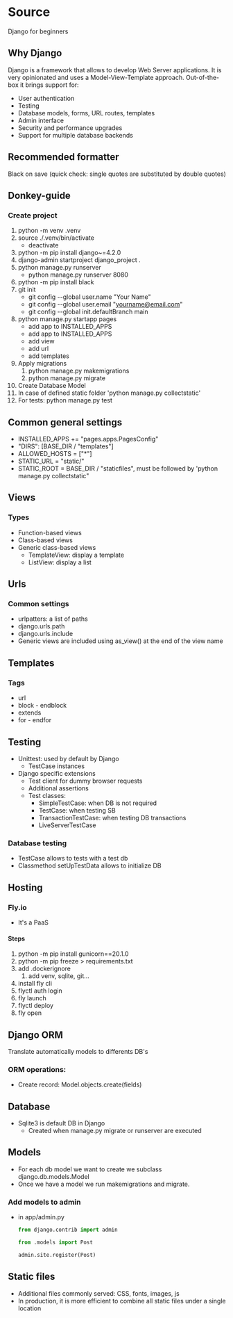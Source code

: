 # Source

Django for beginners

## Why Django

Django is a framework that allows to develop Web Server applications. It is very opinionated and uses a Model-View-Template
approach. Out-of-the-box it brings support for:

* User authentication
* Testing
* Database models, forms, URL routes, templates
* Admin interface
* Security and performance upgrades
* Support for multiple database backends

## Recommended formatter

Black on save (quick check: single quotes are substituted by double quotes)

## Donkey-guide

### Create project

1. python -m venv .venv 
2. source ./.venv/bin/activate    
    *  deactivate        
3. python -m pip install django~=4.2.0             
4. django-admin startproject django_project . 
5. python manage.py runserver 
   * python manage.py runserver 8080 
6. python -m pip install black  
7. git init
    * git config --global user.name "Your Name" 
    * git config --global user.email "yourname@email.com" 
    * git config --global init.defaultBranch main 
8. python manage.py startapp pages 
   * add app to INSTALLED_APPS
   * add app to INSTALLED_APPS
   * add view
   * add url
   * add templates
9. Apply migrations
   1.  python manage.py makemigrations
   2.  python manage.py migrate
10. Create Database Model
11. In case of defined static folder 'python manage.py collectstatic'
12. For tests: python manage.py test 

## Common general settings

 * INSTALLED_APPS += "pages.apps.PagesConfig"
 * "DIRS": [BASE_DIR / "templates"]
 * ALLOWED_HOSTS = ["*"] 
 * STATIC_URL = "static/"
 * STATIC_ROOT = BASE_DIR / "staticfiles", must be followed by 'python manage.py collectstatic"

## Views

### Types

* Function-based views
* Class-based views
* Generic class-based views
  * TemplateView: display a template
  * ListView: display a list

## Urls

### Common settings

* urlpatters: a list of paths
* django.urls.path
* django.urls.include
* Generic views are included using as_view() at the end of the view name

## Templates

### Tags

* url
* block - endblock
* extends
* for - endfor

## Testing

* Unittest: used by default by Django
    * TestCase instances
* Django specific extensions
  * Test client for dummy browser requests
  * Additional assertions
  * Test classes:
    * SimpleTestCase: when DB is not required
    * TestCase: when testing SB
    * TransactionTestCase: when testing DB transactions
    * LiveServerTestCase
  
### Database testing

* TestCase allows to tests with a test db
* Classmethod setUpTestData allows to initialize DB

## Hosting

### Fly.io

* It's a PaaS

#### Steps

1. python -m pip install gunicorn==20.1.0 
2. python -m pip freeze > requirements.txt 
3. add .dockerignore
   1. add venv, sqlite, git...
4. install fly cli
5. flyctl auth login
6. fly launch 
7. flyctl deploy
8. fly open 


## Django ORM

Translate automatically models to differents DB's

### ORM operations:

* Create record: Model.objects.create(fields)

## Database

* Sqlite3 is default DB in Django
  * Created when manage.py migrate or runserver are executed


## Models

* For each db model we want to create we subclass django.db.models.Model
* Once we have a model we run makemigrations and migrate.

### Add models to admin

* in app/admin.py
  ```python 
  from django.contrib import admin

  from .models import Post

  admin.site.register(Post)
  ``` 


## Static files

* Additional files commonly served: CSS, fonts, images, js
* In production, it is more efficient to combine all static files under a single location 